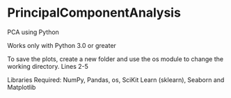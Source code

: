 # PrincipalComponentAnalysis
PCA using Python

Works only with Python 3.0 or greater

To save the plots, create a new folder and use the os module to change the working directory. Lines 2-5

Libraries Required: NumPy, Pandas, os, SciKit Learn (sklearn), Seaborn and Matplotlib


